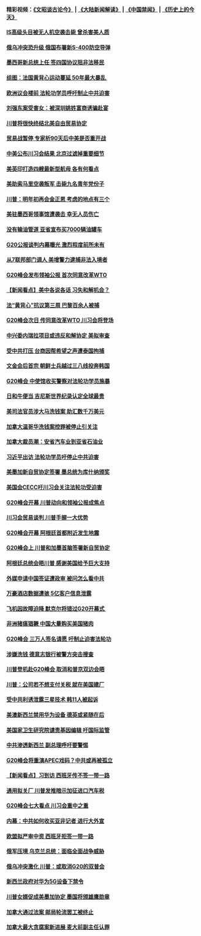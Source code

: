 #### 精彩视频：[《文昭谈古论今》](https://github.com/gfw-breaker/wenzhao/blob/master/README.md?t=12030931) | [《大陆新闻解读》](https://github.com/gfw-breaker/ntdtv-comedy/blob/master/README.md?t=12030931) | [《中国禁闻》](https://github.com/gfw-breaker/ntdtv-news/blob/master/README.md?t=12030931) | [《历史上的今天》](https://github.com/gfw-breaker/today-in-history/blob/master/README.md?t=12030931) 

#### [IS高级头目被无人机空袭击毙 曾杀害美人质](../pages/nsc418/n10887503.md?t=12030931) 

#### [俄乌冲突恐升级 俄国布署新S-400防空导弹](../pages/nsc418/n10887227.md?t=12030931) 

#### [墨西哥新总统上任 签四国协议阻非法移民](../pages/nsc418/n10887167.md?t=12030931) 

#### [组图：法国黄背心运动蔓延 50年最大暴乱 ](../pages/nsc418/n10886962.md?t=12030931) 

#### [欧洲议会楼前 法轮功学员呼吁制止中共迫害](../pages/nsc418/n10886798.md?t=12030931) 

#### [刘强东案受害女：被深圳姚姓富商诱骗赴宴](../pages/nsc418/n10886827.md?t=12030931) 

#### [川普将很快终结北美自由贸易协定](../pages/nsc418/n10886773.md?t=12030931) 

#### [贸易战暂停 专家析90天后中美是否重开战](../pages/nsc418/n10886678.md?t=12030931) 

#### [中美公布川习会结果 北京过滤掉重要细节](../pages/nsc418/n10886595.md?t=12030931) 

#### [美英印打造四艘最新型航母 各有何看点](../pages/nsc418/n10885796.md?t=12030931) 

#### [美助索马里空袭叛军 击毙九名青年党份子](../pages/nsc418/n10886553.md?t=12030931) 

#### [川普：明年初再会金正恩 考虑的地点有三个](../pages/nsc418/n10886493.md?t=12030931) 

#### [美驻墨西哥领事馆遭袭击 幸无人员伤亡](../pages/nsc418/n10886435.md?t=12030931) 

#### [没有输油管道 亚省宣布买7000辆油罐车](../pages/nsc418/n10886325.md?t=12030931) 

#### [G20公报谈判内幕曝光 激烈程度前所未有](../pages/nsc418/n10886135.md?t=12030931) 

#### [从7联邦部门调人 美增警力逮捕非法入境者](../pages/nsc418/n10885908.md?t=12030931) 

#### [G20峰会发布领袖公报 首次同意改革WTO](../pages/nsc418/n10885805.md?t=12030931) 

#### [【新闻看点】美中各说各话 习失和解机会？](../pages/nsc418/n10885600.md?t=12030931) 

#### [法“黄背心”抗议第三周 巴黎百余人被捕](../pages/nsc418/n10885731.md?t=12030931) 

#### [G20峰会次日 传同意改革WTO 川习会将登场](../pages/nsc418/n10885625.md?t=12030931) 

#### [中兴委内瑞拉项目或违反和解协定 美拟审查](../pages/nsc418/n10885649.md?t=12030931) 

#### [受中共打压 台商因帮希望之声遭泰国拘捕](../pages/nsc418/n10885391.md?t=12030931) 

#### [文金会后首宗 朝鲜士兵越过三八线投奔韩国](../pages/nsc418/n10885189.md?t=12030931) 

#### [G20峰会 中使馆收买警察对法轮功学员施暴](../pages/nsc418/n10885023.md?t=12030931) 

#### [日和牛便当 吉尼斯世界纪录认定全球最贵](../pages/nsc418/n10885223.md?t=12030931) 

#### [美司法官员涉大马洗钱案 助汇数千万美元](../pages/nsc418/n10885165.md?t=12030931) 

#### [加拿大温哥华洗钱案控罪被停止引关注](../pages/nsc418/n10884450.md?t=12030931) 

#### [加拿大裁员潮：安省汽车业到亚省石油业](../pages/nsc418/n10884505.md?t=12030931) 

#### [习近平出访 法轮功学员吁停止中共迫害](../pages/nsc418/n10884080.md?t=12030931) 

#### [美墨加新自贸协定签署 墨总统为库什纳颁奖](../pages/nsc418/n10884432.md?t=12030931) 

#### [美国会CECC吁川习会关注法轮功受迫害](../pages/nsc418/n10884257.md?t=12030931) 

#### [G20峰会开幕 川普动向和领袖公报成焦点](../pages/nsc418/n10884060.md?t=12030931) 

#### [川习会贸易谈判 川普手握一大优势](../pages/nsc418/n10884168.md?t=12030931) 

#### [G20峰会开幕 阿根廷首都附近发生地震](../pages/nsc418/n10884099.md?t=12030931) 

#### [G20峰会上 川普和加墨首脑签署新自贸协定](../pages/nsc418/n10883937.md?t=12030931) 

#### [阿根廷总统会晤川普 感谢美国给予巨大支持](../pages/nsc418/n10883966.md?t=12030931) 

#### [外媒申请中国签证遭政审 被问怎么看中共](../pages/nsc418/n10883688.md?t=12030931) 

#### [万豪酒店数据遭骇 5亿客户信息泄露](../pages/nsc418/n10883825.md?t=12030931) 

#### [飞机因故障迫降 默克尔将错过G20开幕式 ](../pages/nsc418/n10883547.md?t=12030931) 

#### [非洲猪瘟猖獗 中国大量购买美国猪肉](../pages/nsc418/n10882413.md?t=12030931) 

#### [G20峰会 三万人签名请愿 吁制止迫害法轮功](../pages/nsc418/n10881913.md?t=12030931) 

#### [涉嫌洗钱 德意志银行被警方突击搜查](../pages/nsc418/n10881516.md?t=12030931) 

#### [川普登机赴G20峰会 取消和普京双边会晤](../pages/nsc418/n10881995.md?t=12030931) 

#### [川普：公司若不想支付关税 就在美国建厂](../pages/nsc418/n10881565.md?t=12030931) 

#### [受中共利诱泄露三星技术 韩11人被起诉](../pages/nsc418/n10879124.md?t=12030931) 

#### [美澳新西兰禁用华为设备 德英或紧随在后](../pages/nsc418/n10881567.md?t=12030931) 

#### [美国家卫生研究院谴责基因编辑 吁国际监管](../pages/nsc418/n10881147.md?t=12030931) 

#### [中共渗透新西兰 副总理呼吁要警惕](../pages/nsc418/n10879826.md?t=12030931) 

#### [G20峰会将重演APEC戏码？中共或再被孤立](../pages/nsc418/n10880029.md?t=12030931) 

#### [【新闻看点】习到访 西班牙传不签一带一路](../pages/nsc418/n10879605.md?t=12030931) 

#### [通用拟关厂 川普发推暗示加征进口汽车税](../pages/nsc418/n10879747.md?t=12030931) 

#### [G20峰会七大看点 川习会重中之重](../pages/nsc418/n10879611.md?t=12030931) 

#### [内幕：中共如何收买亚非记者 进行大外宣](../pages/nsc418/n10879405.md?t=12030931) 

#### [欧盟拟严审中资 西班牙拒签一带一路](../pages/nsc418/n10879421.md?t=12030931) 

#### [俄军压境 乌克兰总统：面临全面战争威胁](../pages/nsc418/n10878722.md?t=12030931) 

#### [俄乌冲突激化 川普：或取消G20的双普会](../pages/nsc418/n10878861.md?t=12030931) 

#### [新西兰政府对华为5G设备下禁令](../pages/nsc418/n10878480.md?t=12030931) 

#### [川普女婿促成美墨加协定 墨国将颁雄鹰勋章](../pages/nsc418/n10878129.md?t=12030931) 

#### [加拿大通过法案 邮局轮流罢工被终止](../pages/nsc418/n10878104.md?t=12030931) 

#### [加拿大最大贪腐案新进展 麦大前副主任认罪](../pages/nsc418/n10878080.md?t=12030931) 

